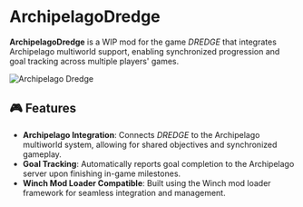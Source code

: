# ArchipelagoDredge

**ArchipelagoDredge** is a WIP mod for the game *DREDGE* that integrates Archipelago multiworld support, enabling synchronized progression and goal tracking across multiple players' games.

![Archipelago Dredge](https://github.com/alextric234/ArchipelagoDredgeMod/blob/main/ArchipelagoDredge/Assets/ArchipelagoDredge.jpg)

## 🎮 Features

- **Archipelago Integration**: Connects *DREDGE* to the Archipelago multiworld system, allowing for shared objectives and synchronized gameplay.
- **Goal Tracking**: Automatically reports goal completion to the Archipelago server upon finishing in-game milestones.
- **Winch Mod Loader Compatible**: Built using the Winch mod loader framework for seamless integration and management.

